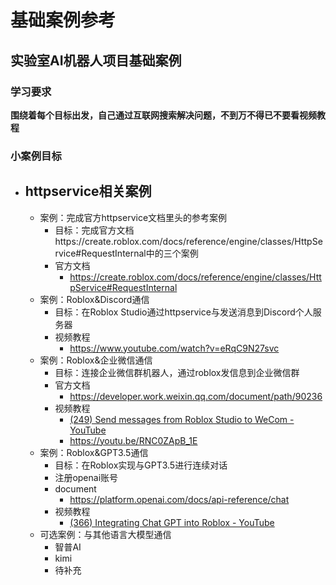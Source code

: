 # 基础案例参考


## 实验室AI机器人项目基础案例

### 学习要求

**围绕着每个目标出发，自己通过互联网搜索解决问题，不到万不得已不要看视频教程**


### 小案例目标
- ## httpservice相关案例
	- 案例：完成官方httpservice文档里头的参考案例
		- 目标：完成官方文档https://create.roblox.com/docs/reference/engine/classes/HttpService#RequestInternal中的三个案例
		- 官方文档
			- https://create.roblox.com/docs/reference/engine/classes/HttpService#RequestInternal
	- 案例：Roblox&Discord通信
		- 目标：在Roblox Studio通过httpservice与发送消息到Discord个人服务器
		- 视频教程
			- https://www.youtube.com/watch?v=eRqC9N27svc
	- 案例：Roblox&企业微信通信
		- 目标：连接企业微信群机器人，通过roblox发信息到企业微信群
		- 官方文档
			- https://developer.work.weixin.qq.com/document/path/90236
		- 视频教程
			- [(249) Send messages from Roblox Studio to WeCom - YouTube](https://www.youtube.com/watch?v=RNC0ZApB_1E)
			-  https://youtu.be/RNC0ZApB_1E
	- 案例：Roblox&GPT3.5通信
		- 目标：在Roblox实现与GPT3.5进行连续对话
		- 注册openai账号
		- document
			- https://platform.openai.com/docs/api-reference/chat
		- 视频教程
			- [(366) Integrating Chat GPT into Roblox - YouTube](https://www.youtube.com/watch?v=A4kwviBMLu0&t=147s)
	- 可选案例：与其他语言大模型通信
		- 智普AI
		- kimi
		- 待补充

